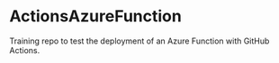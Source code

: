 # ActionsAzureFunction

Training repo to test the deployment of an Azure Function with GitHub Actions.

